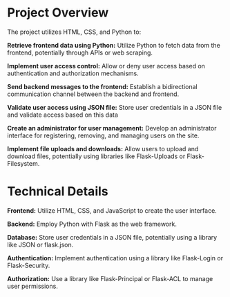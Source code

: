 # Project Overview

The project utilizes HTML, CSS, and Python to:

**Retrieve frontend data using Python:** Utilize Python to fetch data from the frontend, potentially through APIs or web scraping.

**Implement user access control:** Allow or deny user access based on authentication and authorization mechanisms.

**Send backend messages to the frontend:** Establish a bidirectional communication channel between the backend and frontend.

**Validate user access using JSON file:** Store user credentials in a JSON file and validate access based on this data

**Create an administrator for user management:** Develop an administrator interface for registering, removing, and managing users on the site.

**Implement file uploads and downloads:** Allow users to upload and download files, potentially using libraries like Flask-Uploads or Flask-Filesystem.


# Technical Details
**Frontend:** Utilize HTML, CSS, and JavaScript to create the user interface.

**Backend:** Employ Python with Flask as the web framework.

**Database:** Store user credentials in a JSON file, potentially using a library like JSON or flask.json.

**Authentication:** Implement authentication using a library like Flask-Login or Flask-Security.

**Authorization:** Use a library like Flask-Principal or Flask-ACL to manage user permissions.
